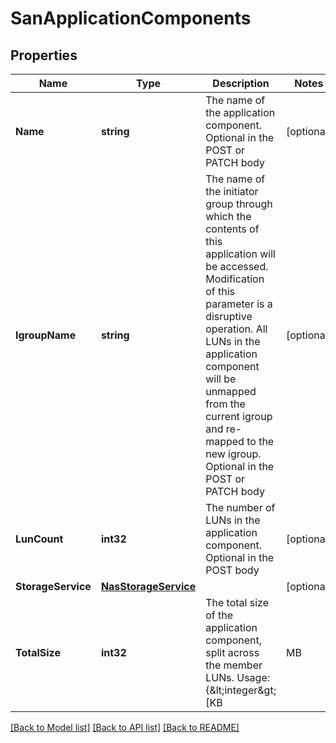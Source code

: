 # SanApplicationComponents

## Properties

Name | Type | Description | Notes
------------ | ------------- | ------------- | -------------
**Name** | **string** | The name of the application component. Optional in the POST or PATCH body | [optional] 
**IgroupName** | **string** | The name of the initiator group through which the contents of this application will be accessed. Modification of this parameter is a disruptive operation. All LUNs in the application component will be unmapped from the current igroup and re-mapped to the new igroup. Optional in the POST or PATCH body | [optional] 
**LunCount** | **int32** | The number of LUNs in the application component. Optional in the POST body | [optional] 
**StorageService** | [**NasStorageService**](nas_storage_service.md) |  | [optional] 
**TotalSize** | **int32** | The total size of the application component, split across the member LUNs. Usage: {&amp;lt;integer&amp;gt;[KB|MB|GB|TB|PB]} Optional in the POST or PATCH body | [optional] 

[[Back to Model list]](../README.md#documentation-for-models) [[Back to API list]](../README.md#documentation-for-api-endpoints) [[Back to README]](../README.md)



